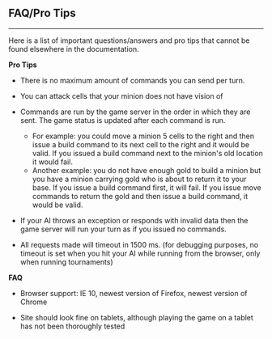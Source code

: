 ﻿## FAQ/Pro Tips

***

Here is a list of important questions/answers and pro tips that cannot be found elsewhere in the documentation.

**Pro Tips**

- There is no maximum amount of commands you can send per turn.

- You can attack cells that your minion does not have vision of

- Commands are run by the game server in the order in which they are sent. The game status is updated after each command is run.
	
	- For example: you could move a minion 5 cells to the right and then issue a build command to its next cell to the right and it would be valid.
If you issued a build command next to the minion's old location it would fail.
	- Another example: you do not have enough gold to build a minion but you have a minion carrying gold who is about to return it to your base.
If you issue a build command first, it will fail. If you issue move commands to return the gold and then issue a build command, it would be valid.

- If your AI throws an exception or responds with invalid data then the game server will run your turn as if you issued no commands.

- All requests made will timeout in 1500 ms. (for debugging purposes, no timeout is set when you hit your AI while running from the browser, only when running tournaments)

**FAQ**

- Browser support: IE 10, newest version of Firefox, newest version of Chrome

- Site should look fine on tablets, although playing the game on a tablet has not been thoroughly tested